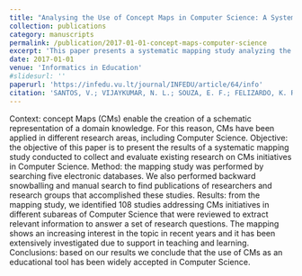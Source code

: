 ```yaml
---
title: "Analysing the Use of Concept Maps in Computer Science: A Systematic Mapping Study"
collection: publications
category: manuscripts
permalink: /publication/2017-01-01-concept-maps-computer-science
excerpt: 'This paper presents a systematic mapping study analyzing the use of concept maps in computer science education.'
date: 2017-01-01
venue: 'Informatics in Education'
#slidesurl: ''
paperurl: 'https://infedu.vu.lt/journal/INFEDU/article/64/info'
citation: 'SANTOS, V.; VIJAYKUMAR, N. L.; SOUZA, E. F.; FELIZARDO, K. R.; WATANABE, W. M. (2017). "Analysing the Use of Concept Maps in Computer Science: A Systematic Mapping Study." <i>Informatics in Education</i>, v.16, p.257-288. Citações: 11|27.'
---
```



Context: concept Maps (CMs) enable the creation of a schematic representation of a domain knowledge. For this reason, CMs have been applied in different research areas, including Computer Science. Objective: the objective of this paper is to present the results of a systematic mapping study conducted to collect and evaluate existing research on CMs initiatives in Computer Science. Method: the mapping study was performed by searching five electronic databases. We also performed backward snowballing and manual search to find publications of researchers and research groups that accomplished these studies. Results: from the mapping study, we identified 108 studies addressing CMs initiatives in different subareas of Computer Science that were reviewed to extract relevant information to answer a set of research questions. The mapping shows an increasing interest in the topic in recent years and it has been extensively investigated due to support in teaching and learning. Conclusions: based on our results we conclude that the use of CMs as an educational tool has been widely accepted in Computer Science.
